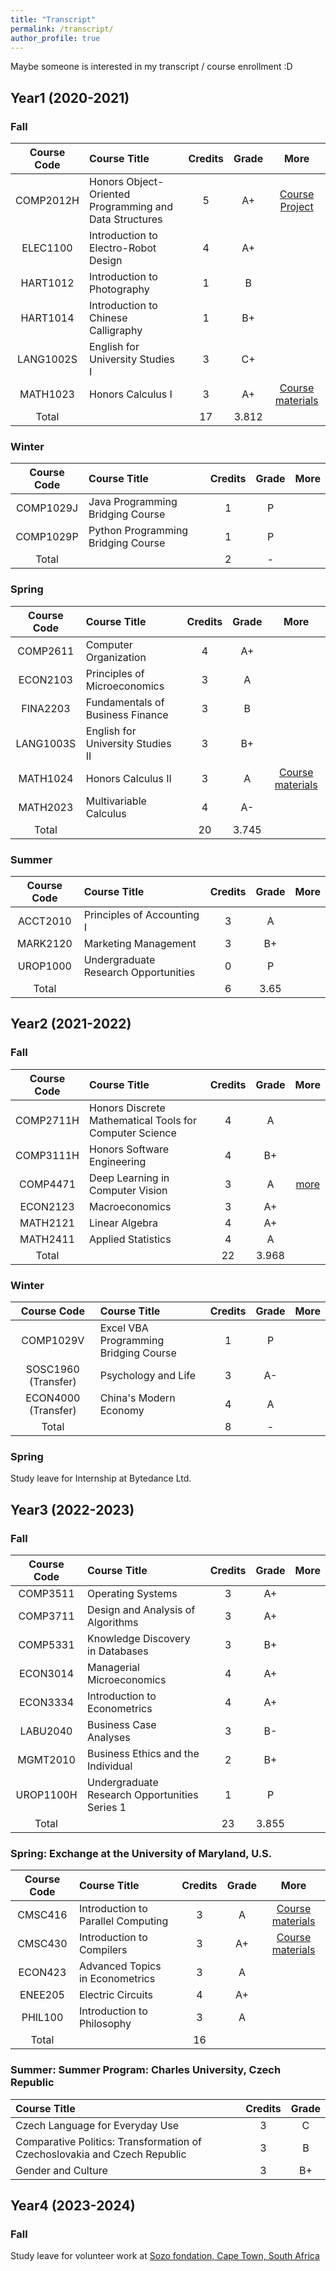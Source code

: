 ```yaml
---
title: "Transcript"
permalink: /transcript/
author_profile: true
---
```


Maybe someone is interested in my transcript / course enrollment :D

## Year1 (2020-2021)

### Fall

|Course Code|Course Title|Credits|Grade|More|
|:--:|:---|:--:|:--:|:--:|
|COMP2012H|Honors Object-Oriented Programming and Data Structures|5|A+|[Course Project](https://github.com/Zhang-JK/Memorier)|
|ELEC1100|Introduction to Electro-Robot Design|4|A+||
|HART1012|Introduction to Photography|1|B||
|HART1014|Introduction to Chinese Calligraphy|1|B+||
|LANG1002S|English for University Studies I|3|C+||
|MATH1023|Honors Calculus I|3|A+|[Course materials](https://canvas.ust.hk/courses/32438)|
|Total||17|3.812||

### Winter

|Course Code|Course Title|Credits|Grade|More|
|:--:|:---|:--:|:--:|:--:|
|COMP1029J|Java Programming Bridging Course|1|P||
|COMP1029P|Python Programming Bridging Course|1|P||
|Total||2|-||

### Spring

|Course Code|Course Title|Credits|Grade|More|
|:--:|:---|:--:|:--:|:--:|
|COMP2611| Computer Organization|4|A+||
|ECON2103| Principles of Microeconomics|3|A||
|FINA2203| Fundamentals of Business Finance|3|B||
|LANG1003S| English for University Studies II|3|B+||
|MATH1024| Honors Calculus II|3|A|[Course materials](https://canvas.ust.hk/courses/35515)|
|MATH2023| Multivariable Calculus|4|A-||
|Total||20|3.745||

### Summer

|Course Code|Course Title|Credits|Grade|More|
|:--:|:---|:--:|:--:|:--:|
|ACCT2010|Principles of Accounting I|3|A||
|MARK2120|Marketing Management |3|B+||
|UROP1000|Undergraduate Research Opportunities|0|P||
|Total||6|3.65||

## Year2 (2021-2022)

### Fall

|Course Code|Course Title|Credits|Grade|More|
|:--:|:---|:--:|:--:|:--:|
|COMP2711H| Honors Discrete Mathematical Tools for Computer Science|4|A||
|COMP3111H| Honors Software Engineering|4|B+||
|COMP4471| Deep Learning in Computer Vision|3|A|[more](https://github.com/ZHANG-Zhong-HKUST/COMP4471-CS231n)|
|ECON2123| Macroeconomics|3|A+||
|MATH2121| Linear Algebra|4|A+||
|MATH2411| Applied Statistics|4|A||
|Total||22|3.968||

### Winter

|Course Code|Course Title|Credits|Grade|More|
|:--:|:---|:--:|:--:|:--:|
|COMP1029V|Excel VBA Programming Bridging Course|1|P||
|SOSC1960 (Transfer)|Psychology and Life|3|A-||
|ECON4000 (Transfer)|China's Modern Economy|4|A||
|Total||8|-||

### Spring

Study leave for Internship at Bytedance Ltd.

## Year3 (2022-2023)

### Fall

|Course Code|Course Title|Credits|Grade|More|
|:--:|:---|:--:|:--:|:--:|
|COMP3511|Operating Systems|3|A+||
|COMP3711|Design and Analysis of Algorithms|3|A+||
|COMP5331|Knowledge Discovery in Databases|3|B+||
|ECON3014|Managerial Microeconomics|4|A+||
|ECON3334|Introduction to Econometrics|4|A+||
|LABU2040|Business Case Analyses|3|B-||
|MGMT2010|Business Ethics and the Individual|2|B+||
|UROP1100H|Undergraduate Research Opportunities Series 1|1|P||
|Total||23|3.855|

### Spring: Exchange at the University of Maryland, U.S.

|Course Code|Course Title|Credits|Grade|More|
|:--:|:---|:--:|:--:|:--:|
|CMSC416|Introduction to Parallel Computing|3|A|[Course materials](http://www.cs.umd.edu/class/spring2023/cmsc416/)|
|CMSC430|Introduction to Compilers|3|A+|[Course materials](https://www.cs.umd.edu/class/spring2023/cmsc430/)|
|ECON423|Advanced Topics in Econometrics|3|A||
|ENEE205|Electric Circuits|4|A+||
|PHIL100|Introduction to Philosophy|3|A||
|Total||16|||

### Summer: Summer Program: Charles University, Czech Republic

|Course Title|Credits|Grade|
|:---|:--:|:--:|
|Czech Language for Everyday Use|3|C|
|Comparative Politics: Transformation of Czechoslovakia and Czech Republic|3|B|
|Gender and Culture|3|B+|

## Year4 (2023-2024)

### Fall
Study leave for volunteer work at [Sozo fondation, Cape Town, South Africa](https://sozo.org.za/)